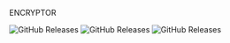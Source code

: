 ENCRYPTOR

![GitHub Releases](https://github.com/Biniobiniasty/Java/blob/main/Szyfrator/ScreenShoot/Screenshoot1.png)
![GitHub Releases](https://github.com/Biniobiniasty/Java/blob/main/Szyfrator/ScreenShoot/Screenshoot2.png)
![GitHub Releases](https://github.com/Biniobiniasty/Java/blob/main/Szyfrator/ScreenShoot/Screenshoot3.png)
